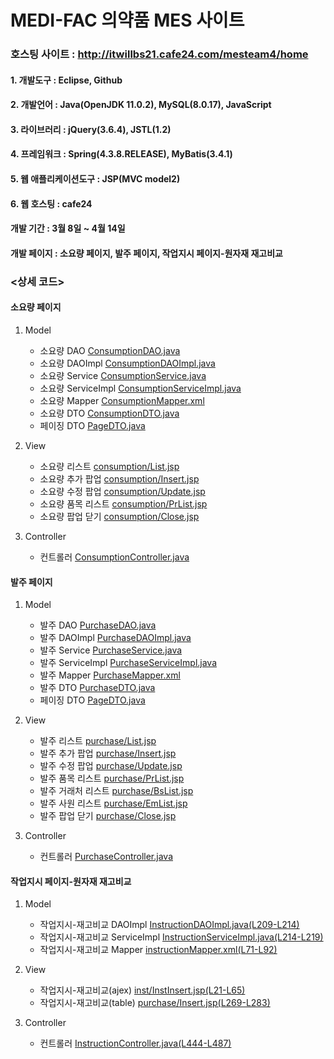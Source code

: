 # MEDI-FAC 의약품 MES 사이트
### 호스팅 사이트 : http://itwillbs21.cafe24.com/mesteam4/home
#### 1. 개발도구 : Eclipse, Github  
#### 2. 개발언어 : Java(OpenJDK 11.0.2), MySQL(8.0.17), JavaScript
#### 3. 라이브러리 : jQuery(3.6.4), JSTL(1.2)
#### 4. 프레임워크 : Spring(4.3.8.RELEASE), MyBatis(3.4.1)
#### 5. 웹 애플리케이션도구 : JSP(MVC model2)
#### 6. 웹 호스팅 : cafe24


#### 개발 기간 : 3월 8일 ~ 4월 14일
#### 개발 페이지 : 소요량 페이지, 발주 페이지, 작업지시 페이지-원자재 재고비교 

### <상세 코드>
#### 소요량 페이지  
1. Model 
    - 소요량 DAO [ConsumptionDAO.java](https://github.com/MEMOZ00/mes_team4/blob/cafe24/mes_team4/src/main/java/com/itwillbs/dao/ConsumptionDAO.java)  
    - 소요량 DAOImpl [ConsumptionDAOImpl.java](https://github.com/MEMOZ00/mes_team4/blob/cafe24/mes_team4/src/main/java/com/itwillbs/dao/ConsumptionDAOImpl.java)
    - 소요량 Service [ConsumptionService.java](https://github.com/MEMOZ00/mes_team4/blob/cafe24/mes_team4/src/main/java/com/itwillbs/service/ConsumptionService.java)  
    - 소요량 ServiceImpl [ConsumptionServiceImpl.java](https://github.com/MEMOZ00/mes_team4/blob/cafe24/mes_team4/src/main/java/com/itwillbs/service/ConsumptionServiceImpl.java)
    - 소요량 Mapper [ConsumptionMapper.xml](https://github.com/MEMOZ00/mes_team4/blob/cafe24/mes_team4/src/main/resources/mappers/ConsumptionMapper.xml)
    - 소요량 DTO [ConsumptionDTO.java](https://github.com/MEMOZ00/mes_team4/blob/cafe24/mes_team4/src/main/java/com/itwillbs/domain/ConsumptionDTO.java)  
    - 페이징 DTO [PageDTO.java](https://github.com/MEMOZ00/mes_team4/blob/cafe24/mes_team4/src/main/java/com/itwillbs/domain/PageDTO.java)  

2. View    
    - 소요량 리스트 [consumption/List.jsp](https://github.com/MEMOZ00/mes_team4/blob/cafe24/mes_team4/src/main/webapp/WEB-INF/views/consumption/List.jsp)  
    - 소요량 추가 팝업 [consumption/Insert.jsp](https://github.com/MEMOZ00/mes_team4/blob/cafe24/mes_team4/src/main/webapp/WEB-INF/views/consumption/Insert.jsp)  
    - 소요량 수정 팝업 [consumption/Update.jsp](https://github.com/MEMOZ00/mes_team4/blob/cafe24/mes_team4/src/main/webapp/WEB-INF/views/consumption/Update.jsp)  
    - 소요량 품목 리스트 [consumption/PrList.jsp](https://github.com/MEMOZ00/mes_team4/blob/cafe24/mes_team4/src/main/webapp/WEB-INF/views/consumption/PrList.jsp)  
    - 소요량 팝업 닫기 [consumption/Close.jsp](https://github.com/MEMOZ00/mes_team4/blob/cafe24/mes_team4/src/main/webapp/WEB-INF/views/consumption/Close.jsp)  

3. Controller  
    - 컨트롤러 [ConsumptionController.java](https://github.com/MEMOZ00/mes_team4/blob/cafe24/mes_team4/src/main/java/com/itwillbs/controller/ConsumptionController.java)  

#### 발주 페이지 
1. Model 
    - 발주 DAO [PurchaseDAO.java](https://github.com/MEMOZ00/mes_team4/blob/cafe24/mes_team4/src/main/java/com/itwillbs/dao/PurchaseDAO.java)  
    - 발주 DAOImpl [PurchaseDAOImpl.java](https://github.com/MEMOZ00/mes_team4/blob/cafe24/mes_team4/src/main/java/com/itwillbs/dao/PurchaseDAOImpl.java)
    - 발주 Service [PurchaseService.java](https://github.com/MEMOZ00/mes_team4/blob/cafe24/mes_team4/src/main/java/com/itwillbs/service/PurchaseService.java)  
    - 발주 ServiceImpl [PurchaseServiceImpl.java](https://github.com/MEMOZ00/mes_team4/blob/cafe24/mes_team4/src/main/java/com/itwillbs/service/PurchaseServiceImpl.java)
    - 발주 Mapper [PurchaseMapper.xml](https://github.com/MEMOZ00/mes_team4/blob/cafe24/mes_team4/src/main/resources/mappers/PurchaseMapper.xml)
    - 발주 DTO [PurchaseDTO.java](https://github.com/MEMOZ00/mes_team4/blob/cafe24/mes_team4/src/main/java/com/itwillbs/domain/PurchaseDTO.java)  
    - 페이징 DTO [PageDTO.java](https://github.com/MEMOZ00/mes_team4/blob/cafe24/mes_team4/src/main/java/com/itwillbs/domain/PageDTO.java)  
    
2. View  
    - 발주 리스트 [purchase/List.jsp](https://github.com/MEMOZ00/mes_team4/blob/cafe24/mes_team4/src/main/webapp/WEB-INF/views/purchase/List.jsp)   
    - 발주 추가 팝업 [purchase/Insert.jsp](https://github.com/MEMOZ00/mes_team4/blob/cafe24/mes_team4/src/main/webapp/WEB-INF/views/purchase/Insert.jsp)  
    - 발주 수정 팝업 [purchase/Update.jsp](https://github.com/MEMOZ00/mes_team4/blob/cafe24/mes_team4/src/main/webapp/WEB-INF/views/purchase/Update.jsp)   
    - 발주 품목 리스트 [purchase/PrList.jsp](https://github.com/MEMOZ00/mes_team4/blob/cafe24/mes_team4/src/main/webapp/WEB-INF/views/purchase/PrList.jsp)
    - 발주 거래처 리스트 [purchase/BsList.jsp](https://github.com/MEMOZ00/mes_team4/blob/cafe24/mes_team4/src/main/webapp/WEB-INF/views/purchase/BsList.jsp)  
    - 발주 사원 리스트 [purchase/EmList.jsp](https://github.com/MEMOZ00/mes_team4/blob/cafe24/mes_team4/src/main/webapp/WEB-INF/views/purchase/EmList.jsp)
    - 발주 팝업 닫기 [purchase/Close.jsp](https://github.com/MEMOZ00/mes_team4/blob/cafe24/mes_team4/src/main/webapp/WEB-INF/views/purchase/Close.jsp)

3. Controller  
    - 컨트롤러 [PurchaseController.java](https://github.com/MEMOZ00/mes_team4/blob/cafe24/mes_team4/src/main/java/com/itwillbs/controller/PurchaseController.java)

#### 작업지시 페이지-원자재 재고비교 
1. Model  
    - 작업지시-재고비교 DAOImpl [InstructionDAOImpl.java(L209-L214)](https://github.com/MEMOZ00/mes_team4/blob/cafe24/mes_team4/src/main/java/com/itwillbs/dao/InstructionDAOImpl.java#L209-L214) 
    - 작업지시-재고비교 ServiceImpl [InstructionServiceImpl.java(L214-L219)](https://github.com/MEMOZ00/mes_team4/blob/cafe24/mes_team4/src/main/java/com/itwillbs/service/InstructionServiceImpl.java#L214-L219) 
    - 작업지시-재고비교 Mapper [instructionMapper.xml(L71-L92)](https://github.com/MEMOZ00/mes_team4/blob/cafe24/mes_team4/src/main/resources/mappers/instructionMapper.xml#L71-L92)
   
2. View   
    - 작업지시-재고비교(ajex) [inst/InstInsert.jsp(L21-L65)](https://github.com/MEMOZ00/mes_team4/blob/cafe24/mes_team4/src/main/webapp/WEB-INF/views/inst/InstInsert.jsp#L21-L65) 
    - 작업지시-재고비교(table) [purchase/Insert.jsp(L269-L283)](https://github.com/MEMOZ00/mes_team4/blob/cafe24/mes_team4/src/main/webapp/WEB-INF/views/inst/InstInsert.jsp#L269-L283)  

3. Controller  
    - 컨트롤러 [InstructionController.java(L444-L487)](https://github.com/MEMOZ00/mes_team4/blob/cafe24/mes_team4/src/main/java/com/itwillbs/controller/InstructionController.java#L444-L487)
